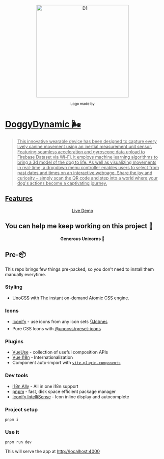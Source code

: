 <p align='center'><img width="300px" style="display:block; margin:0 auto;" src=["https://github.com/Naomi1122/doggydynamic/blob/main/doggy/src/assets/dl.jpg"] alt="D1">
</p>

<p align='center'>
<sub>Logo made by <a href="https://www.flaticon.com/authors/vectors-market" title="Vectors Market"> </sub>
</p>

# DoggyDynamic 🌬

> This innovative wearable device has been designed to capture every lively canine movement using an inertial measurement unit sensor. Featuring seamless acceleration and gyroscope data upload to Firebase Dataset via Wi-Fi, it employs machine learning algorithms to bring a 3d model of the dog to life. As well as visualizing movements in real-time, a dropdown menu controller enables users to select from past dates and times on an interactive webpage. Share the joy and curiosity – simply scan the QR code and step into a world where your dog's actions become a captivating journey.

## Features



<p align='center'><a href="https://vitesome.alvarosaburido.dev/"> Live Demo</a><p>

## You can help me keep working on this project 💚


<h4 align="center">Generous Unicorns 🦄</h4>


## Pre-📦

This repo brings few things pre-packed, so you don't need to install them manually everytime.

### Styling

- [UnoCSS](https://github.com/unocss/unocss) with The instant on-demand Atomic CSS engine.

### Icons

- [Iconify](https://iconify.design) - use icons from any icon sets [🔍Icônes](https://icones.netlify.app/)
- Pure CSS Icons with [@unocss/preset-icons](https://github.com/unocss/unocss/tree/main/packages/preset-icons)

### Plugins

- [VueUse](https://github.com/vueuse/vueuse) - collection of useful composition APIs
- [Vue I18n](https://github.com/intlify/vue-i18n-next) - Internationalization
- Component auto-import with [`vite-plugin-components`](https://github.com/antfu/vite-plugin-components)

### Dev tools

- [i18n Ally](https://marketplace.visualstudio.com/items?itemName=lokalise.i18n-ally) - All in one i18n support
- [pnpm](https://pnpm.js.org/) - fast, disk space efficient package manager
- [Iconify IntelliSense](https://marketplace.visualstudio.com/items?itemName=antfu.iconify) - Icon inline display and autocomplete


### Project setup

```
pnpm i
```

### Use it

```
pnpm run dev
```

This will serve the app at [http://localhost:4000](http://localhost:4000)


